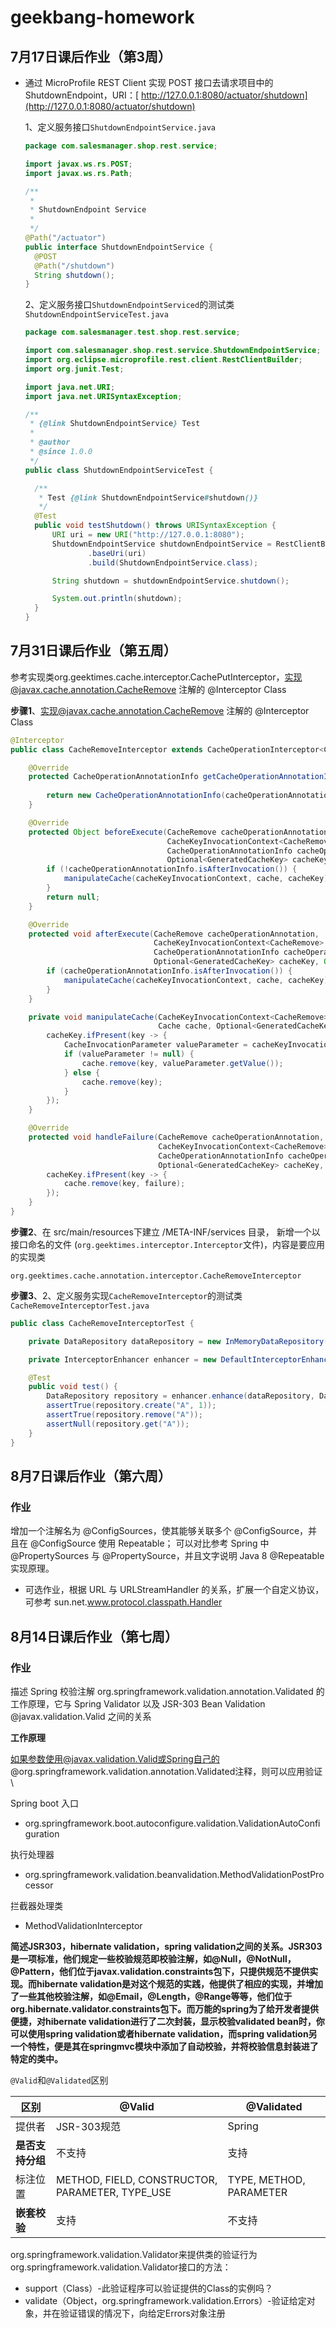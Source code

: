# geekbang-homework



## 7月17日课后作业（第3周）

- 通过 MicroProfile REST Client 实现 POST 接⼝去请求项⽬中的 ShutdownEndpoint，URI：[ http://127.0.0.1:8080/actuator/shutdown](http://127.0.0.1:8080/actuator/shutdown)

  1、定义服务接口`ShutdownEndpointService.java`

  ```java
  package com.salesmanager.shop.rest.service;
  
  import javax.ws.rs.POST;
  import javax.ws.rs.Path;
  
  /**
   *
   * ShutdownEndpoint Service
   *
   */
  @Path("/actuator")
  public interface ShutdownEndpointService {
  	@POST
  	@Path("/shutdown")
  	String shutdown();
  }
  ```

  2、定义服务接口`ShutdownEndpointServiced`的测试类`ShutdownEndpointServiceTest.java`

  ```java
  package com.salesmanager.test.shop.rest.service;
  
  import com.salesmanager.shop.rest.service.ShutdownEndpointService;
  import org.eclipse.microprofile.rest.client.RestClientBuilder;
  import org.junit.Test;
  
  import java.net.URI;
  import java.net.URISyntaxException;
  
  /**
   * {@link ShutdownEndpointService} Test
   *
   * @author
   * @since 1.0.0
   */
  public class ShutdownEndpointServiceTest {
  
  	/**
  	 * Test {@link ShutdownEndpointService#shutdown()}
  	 */
  	@Test
  	public void testShutdown() throws URISyntaxException {
  		URI uri = new URI("http://127.0.0.1:8080");
  		ShutdownEndpointService shutdownEndpointService = RestClientBuilder.newBuilder()
  				.baseUri(uri)
  				.build(ShutdownEndpointService.class);
  
  		String shutdown = shutdownEndpointService.shutdown();
  
  		System.out.println(shutdown);
  	}
  }
  ```

## 7月31日课后作业（第五周）

  参考实现类org.geektimes.cache.interceptor.CachePutInterceptor，实现@javax.cache.annotation.CacheRemove 注解的 @Interceptor Class

  

  **步骤1**、实现@javax.cache.annotation.CacheRemove 注解的 @Interceptor Class

  ```java
  @Interceptor
  public class CacheRemoveInterceptor extends CacheOperationInterceptor<CacheRemove> {
  
      @Override
      protected CacheOperationAnnotationInfo getCacheOperationAnnotationInfo(CacheRemove cacheOperationAnnotation,
                                                                             CacheDefaults cacheDefaults) {
          return new CacheOperationAnnotationInfo(cacheOperationAnnotation, cacheDefaults);
      }
  
      @Override
      protected Object beforeExecute(CacheRemove cacheOperationAnnotation,
                                     CacheKeyInvocationContext<CacheRemove> cacheKeyInvocationContext,
                                     CacheOperationAnnotationInfo cacheOperationAnnotationInfo, Cache cache,
                                     Optional<GeneratedCacheKey> cacheKey) {
          if (!cacheOperationAnnotationInfo.isAfterInvocation()) {
              manipulateCache(cacheKeyInvocationContext, cache, cacheKey);
          }
          return null;
      }
  
      @Override
      protected void afterExecute(CacheRemove cacheOperationAnnotation,
                                  CacheKeyInvocationContext<CacheRemove> cacheKeyInvocationContext,
                                  CacheOperationAnnotationInfo cacheOperationAnnotationInfo, Cache cache,
                                  Optional<GeneratedCacheKey> cacheKey, Object result) {
          if (cacheOperationAnnotationInfo.isAfterInvocation()) {
              manipulateCache(cacheKeyInvocationContext, cache, cacheKey);
          }
      }
  
      private void manipulateCache(CacheKeyInvocationContext<CacheRemove> cacheKeyInvocationContext,
                                   Cache cache, Optional<GeneratedCacheKey> cacheKey) {
          cacheKey.ifPresent(key -> {
              CacheInvocationParameter valueParameter = cacheKeyInvocationContext.getValueParameter();
              if (valueParameter != null) {
                  cache.remove(key, valueParameter.getValue());
              } else {
                  cache.remove(key);
              }
          });
      }
  
      @Override
      protected void handleFailure(CacheRemove cacheOperationAnnotation,
                                   CacheKeyInvocationContext<CacheRemove> cacheKeyInvocationContext,
                                   CacheOperationAnnotationInfo cacheOperationAnnotationInfo, Cache cache,
                                   Optional<GeneratedCacheKey> cacheKey, Throwable failure) {
          cacheKey.ifPresent(key -> {
              cache.remove(key, failure);
          });
      }
  }
  ```

  **步骤2**、在 src/main/resources下建立 /META-INF/services 目录， 新增一个以接口命名的文件 (`org.geektimes.interceptor.Interceptor`文件)，内容是要应用的实现类

  ```
  org.geektimes.cache.annotation.interceptor.CacheRemoveInterceptor
  ```

  **步骤3**、2、定义服务实现`CacheRemoveInterceptor`的测试类`CacheRemoveInterceptorTest.java`

  ```java
  public class CacheRemoveInterceptorTest {
  
      private DataRepository dataRepository = new InMemoryDataRepository();
  
      private InterceptorEnhancer enhancer = new DefaultInterceptorEnhancer();
  
      @Test
      public void test() {
          DataRepository repository = enhancer.enhance(dataRepository, DataRepository.class, new CachePutInterceptor(), new CacheRemoveInterceptor());
          assertTrue(repository.create("A", 1));
          assertTrue(repository.remove("A"));
          assertNull(repository.get("A"));
      }
  }
  ```

## 8月7日课后作业（第六周）

### 作业

增加一个注解名为 @ConfigSources，使其能够关联多个 @ConfigSource，并且在 @ConfigSource 使用 Repeatable；
可以对比参考 Spring 中 @PropertySources 与 @PropertySource，并且文字说明 Java 8 @Repeatable 实现原理。

- 可选作业，根据 URL 与 URLStreamHandler 的关系，扩展一个自定义协议，可参考 sun.net.www.protocol.classpath.Handler

## 8月14日课后作业（第七周）

### 作业

描述 Spring 校验注解 org.springframework.validation.annotation.Validated 的工作原理，它与 Spring Validator 以及 JSR-303 Bean Validation @javax.validation.Valid 之间的关系

**工作原理**

如果参数使用@javax.validation.Valid或Spring自己的@org.springframework.validation.annotation.Validated注释，则可以应用验证\

Spring boot 入口

- org.springframework.boot.autoconfigure.validation.ValidationAutoConfiguration

执行处理器

- org.springframework.validation.beanvalidation.MethodValidationPostProcessor

拦截器处理类

- MethodValidationInterceptor

**简述JSR303，hibernate validation，spring validation之间的关系。JSR303是一项标准，他们规定一些校验规范即校验注解，如@Null，@NotNull，@Pattern，他们位于javax.validation.constraints包下，只提供规范不提供实现。而hibernate validation是对这个规范的实践，他提供了相应的实现，并增加了一些其他校验注解，如@Email，@Length，@Range等等，他们位于org.hibernate.validator.constraints包下。而万能的spring为了给开发者提供便捷，对hibernate validation进行了二次封装，显示校验validated bean时，你可以使用spring validation或者hibernate validation，而spring validation另一个特性，便是其在springmvc模块中添加了自动校验，并将校验信息封装进了特定的类中。**

`@Valid`和`@Validated`区别

| 区别             | @Valid                                          | @Validated              |
| ---------------- | ----------------------------------------------- | ----------------------- |
| 提供者           | JSR-303规范                                     | Spring                  |
| **是否支持分组** | 不支持                                          | 支持                    |
| 标注位置         | METHOD, FIELD, CONSTRUCTOR, PARAMETER, TYPE_USE | TYPE, METHOD, PARAMETER |
| **嵌套校验**     | 支持                                            | 不支持                  |

org.springframework.validation.Validator来提供类的验证行为
org.springframework.validation.Validator接口的方法：

- support（Class）-此验证程序可以验证提供的Class的实例吗？
- validate（Object，org.springframework.validation.Errors）-验证给定对象，并在验证错误的情况下，向给定Errors对象注册
